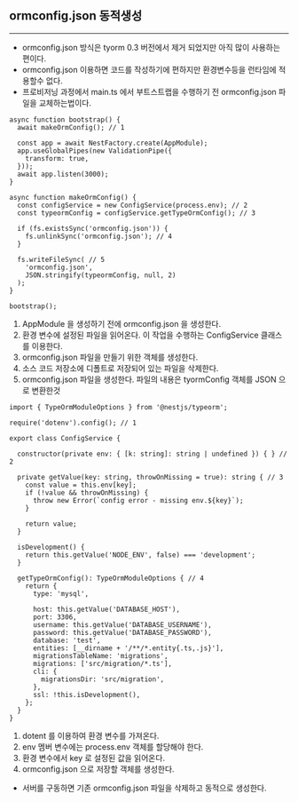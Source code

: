 
## ormconfig.json 동적생성

----------

* ormconfig.json 방식은 tyorm 0.3 버전에서 제거 되었지만 아직 많이 사용하는 편이다.
* ormconfig.json 이용하면 코드를 작성하기에 편하지만 환경변수등을 런타임에 적용할수 없다.
* 프로비저닝 과정에서 main.ts 에서 부트스트랩을 수행하기 전 ormconfig.json 파일을 교체하는법이다.
```
async function bootstrap() {
  await makeOrmConfig(); // 1

  const app = await NestFactory.create(AppModule);
  app.useGlobalPipes(new ValidationPipe({
    transform: true,
  }));
  await app.listen(3000);
}

async function makeOrmConfig() {
  const configService = new ConfigService(process.env); // 2
  const typeormConfig = configService.getTypeOrmConfig(); // 3

  if (fs.existsSync('ormconfig.json')) {
    fs.unlinkSync('ormconfig.json'); // 4
  }

  fs.writeFileSync( // 5
    'ormconfig.json',
    JSON.stringify(typeormConfig, null, 2)
  );
}

bootstrap();
```
1. AppModule 을 생성하기 전에 ormconfig.json 을 생성한다.
2. 환경 변수에 설정된 파일을 읽어온다. 이 작업을 수행하는 ConfigService 클래스를 이용한다.
3. ormconfig.json 파일을 만들기 위한 객체를 생성한다.
4. 소스 코드 저장소에 디폴트로 저장되어 있는 파일을 삭제한다.
5. ormconfig.json 파일을 생성한다. 파일의 내용은 tyormConfig 객체를 JSON 으로 변환한것
```
import { TypeOrmModuleOptions } from '@nestjs/typeorm';

require('dotenv').config(); // 1

export class ConfigService {

  constructor(private env: { [k: string]: string | undefined }) { } // 2

  private getValue(key: string, throwOnMissing = true): string { // 3
    const value = this.env[key];
    if (!value && throwOnMissing) {
      throw new Error(`config error - missing env.${key}`);
    }

    return value;
  }

  isDevelopment() {
    return this.getValue('NODE_ENV', false) === 'development';
  }

  getTypeOrmConfig(): TypeOrmModuleOptions { // 4
    return {
      type: 'mysql',

      host: this.getValue('DATABASE_HOST'),
      port: 3306,
      username: this.getValue('DATABASE_USERNAME'),
      password: this.getValue('DATABASE_PASSWORD'),
      database: 'test',
      entities: [__dirname + '/**/*.entity{.ts,.js}'],
      migrationsTableName: 'migrations',
      migrations: ['src/migration/*.ts'],
      cli: {
        migrationsDir: 'src/migration',
      },
      ssl: !this.isDevelopment(),
    };
  }
}
```
1. dotent 를 이용하여 환경 변수를 가져온다.
2. env 멤버 변수에는 process.env 객체를 할당해야 한다.
3. 환경 변수에서 key 로 설정된 값을 읽어온다.
4. ormconfig.json 으로 저장할 객체를 생성한다.
* 서버를 구동하면 기존 ormconfig.json 파일을 삭제하고 동적으로 생성한다.